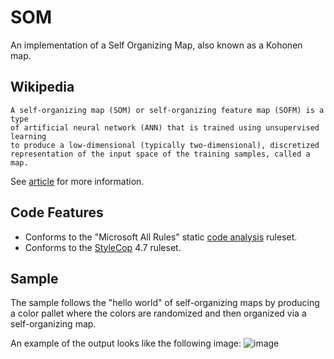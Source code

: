 SOM
==
An implementation of a Self Organizing Map, also known as a Kohonen map.

Wikipedia
--

    A self-organizing map (SOM) or self-organizing feature map (SOFM) is a type 
	of artificial neural network (ANN) that is trained using unsupervised learning
	to produce a low-dimensional (typically two-dimensional), discretized 
	representation of the input space of the training samples, called a map.

See [article](http://en.wikipedia.org/wiki/Self-organizing_map) for more information.

Code Features
--

- Conforms to the "Microsoft All Rules" static [code analysis](http://msdn.microsoft.com/en-us/library/3z0aeatx.aspx) ruleset.
- Conforms to the [StyleCop](http://stylecop.codeplex.com/) 4.7 ruleset.

Sample
--

The sample follows the "hello world" of self-organizing maps by producing a color 
pallet where the colors are randomized and then organized via a self-organizing map.

An example of the output looks like the following image:
![image](https://github.com/sethflowers/SelfOrganizingMap/blob/master/Sample/ColorSOM/Example.png)